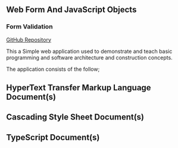 ---
---

## Web Form And JavaScript Objects
### Form Validation
[GitHub Repository]()

This a Simple web application used to demonstrate and teach basic programming and software architecture and construction concepts.

The application consists of the follow;

## HyperText Transfer Markup Language Document(s)
## Cascading Style Sheet Document(s)
## TypeScript Document(s)